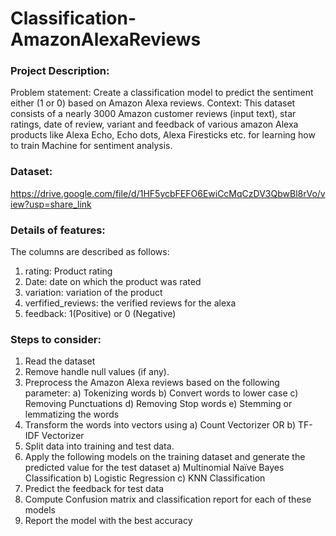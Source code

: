 # Classification-AmazonAlexaReviews

### Project Description:
Problem statement: Create a classification model to predict the sentiment either (1 or 0) based on Amazon Alexa reviews.
Context: This dataset consists of a nearly 3000 Amazon customer reviews (input text), star ratings, date of review, variant and feedback of various amazon Alexa products like Alexa Echo, Echo dots, Alexa Firesticks etc. for learning how to train Machine for sentiment analysis.

### Dataset:
https://drive.google.com/file/d/1HF5ycbFEFO6EwiCcMqCzDV3QbwBl8rVo/view?usp=share_link

### Details of features:
The columns are described as follows:
  1) rating: Product rating
  2) Date: date on which the product was rated
  3) variation: variation of the product
  4) verfified_reviews: the verified reviews for the alexa
  5) feedback: 1(Positive) or 0 (Negative)

### Steps to consider:
  1) Read the dataset
  2) Remove handle null values (if any).
  3) Preprocess the Amazon Alexa reviews based on the following parameter:
    a) Tokenizing words
    b) Convert words to lower case
    c) Removing Punctuations
    d) Removing Stop words
    e) Stemming or lemmatizing the words
  4) Transform the words into vectors using
    a) Count Vectorizer OR
    b) TF-IDF Vectorizer
  5) Split data into training and test data.
  6) Apply the following models on the training dataset and generate the predicted value for the test dataset
    a) Multinomial Naïve Bayes Classification
    b) Logistic Regression
    c) KNN Classification
  7) Predict the feedback for test data
  8) Compute Confusion matrix and classification report for each of these models
  9) Report the model with the best accuracy
